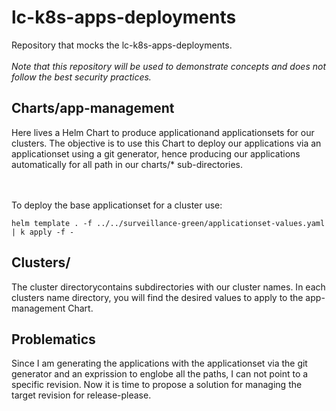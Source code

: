 # lc-k8s-apps-deployments

Repository that mocks the lc-k8s-apps-deployments. </br></br>
*Note that this repository will be used to demonstrate concepts and does not follow the best security practices.*

## Charts/app-management

Here lives a Helm Chart to produce applicationand applicationsets for our clusters. The objective is to use this Chart to deploy our applications via an applicationset using a git generator, hence producing our applications automatically for all path in our charts/* sub-directories.

</br></br>
To deploy the base applicationset for a cluster use:

```
helm template . -f ../../surveillance-green/applicationset-values.yaml | k apply -f -
```

## Clusters/

The cluster directorycontains subdirectories with our cluster names. In each clusters name directory, you will find the desired values to apply to the app-management Chart.

## Problematics

Since I am generating the applications with the applicationset via the git generator and an exprission to englobe all the paths, I can not point to a specific revision. Now it is time to propose a solution for managing the target revision for release-please.